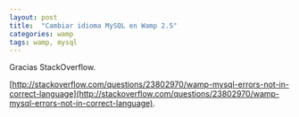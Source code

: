 ```yaml
---
layout: post
title:  "Cambiar idioma MySQL en Wamp 2.5"
categories: wamp
tags: wamp, mysql
---
```


Gracias StackOverflow.

[http://stackoverflow.com/questions/23802970/wamp-mysql-errors-not-in-correct-language](http://stackoverflow.com/questions/23802970/wamp-mysql-errors-not-in-correct-language).
